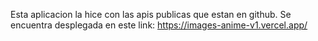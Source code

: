Esta aplicacion la hice con las apis publicas que estan en github. Se encuentra desplegada en este link: https://images-anime-v1.vercel.app/
